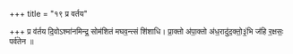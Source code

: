 +++
title = "१९ प्र वर्तय"

+++
प्र व॑र्तय दि॒वोऽश्मा॑नमिन्द्र॒ सोम॑शितं मघव॒न्त्सं शि॑शाधि। प्रा॒क्तो अ॑पा॒क्तो अ॑ध॒रादु॑द॒क्तो॒३॒॑भि ज॑हि र॒क्षसः॒ पर्व॑तेन ॥